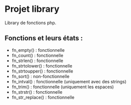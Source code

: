 # Projet library

Library de fonctions php.

## Fonctions et leurs états :

- fn_empty() : fonctionnelle
- fn_count() : fonctionnelle
- fn_strlen() : fonctionnelle
- fn_strtolower() : fonctionnelle
- fn_strtoupper() : fonctionnelle
- fn_sort() : non-fonctionnelle
- fn_intval() : fonctionnelle (uniquement avec des strings)
- fn_trim() : fonctionnelle (uniquement les espaces)
- fn_strstr() : fonctionnelle
- fn_str_replace() : fonctionnelle